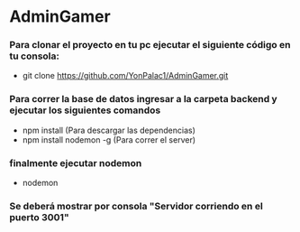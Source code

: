 # AdminGamer
### Para clonar el proyecto en tu pc ejecutar el siguiente código en tu consola:

- git clone https://github.com/YonPalac1/AdminGamer.git

### Para correr la base de datos ingresar a la carpeta backend y ejecutar los siguientes comandos 

- npm install (Para descargar las dependencias)
- npm install nodemon -g (Para correr el server)
### finalmente ejecutar nodemon
- nodemon 

### Se deberá mostrar por consola "Servidor corriendo en el puerto 3001"
